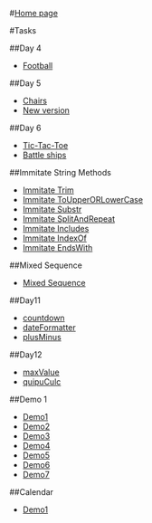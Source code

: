 #[Home page](https://dhunko.github.io/SS_WebUI_courses/ "Home page")

#Tasks

 ##Day 4
- [Football](https://github.com/dhunko/SS_WebUI_courses/blob/master/football/football.js "Football")

 ##Day 5
- [Chairs](https://github.com/dhunko/SS_WebUI_courses/blob/master/charsAndNextVersion/chairs.js "Chairs")
- [New version](https://github.com/dhunko/SS_WebUI_courses/blob/master/charsAndNextVersion/nextVersion.js "New version")

 ##Day 6
- [Tic-Tac-Toe](https://github.com/dhunko/SS_WebUI_courses/blob/master/battleShipsAndXOGame/xoGame.js "Tic-Tac-Toe")
- [Battle ships](https://github.com/dhunko/SS_WebUI_courses/blob/master/battleShipsAndXOGame/battleShips.js "Battle ships")

 ##Immitate String Methods
- [Immitate Trim](https://github.com/dhunko/SS_WebUI_courses/blob/master/immitateStringMethods/immitateTrim.js "Immitate Trim")
- [Immitate ToUpperORLowerCase](https://github.com/dhunko/SS_WebUI_courses/blob/master/immitateStringMethods/immitateToUpperORLowerCase.js "Immitate ToUpperORLowerCase")
- [Immitate Substr](https://github.com/dhunko/SS_WebUI_courses/blob/master/immitateStringMethods/immitateSubstr.js "Immitate Substr")
- [Immitate SplitAndRepeat](https://github.com/dhunko/SS_WebUI_courses/blob/master/immitateStringMethods/immitateSplitAndRepeat.js "Immitate SplitAndRepeat")
- [Immitate Includes](https://github.com/dhunko/SS_WebUI_courses/blob/master/immitateStringMethods/immitateIncludes.js "Immitate Includes")
- [Immitate IndexOf](https://github.com/dhunko/SS_WebUI_courses/blob/master/immitateStringMethods/immitateIndexOf.js "Immitate IndexOf")
- [Immitate EndsWith](https://github.com/dhunko/SS_WebUI_courses/blob/master/immitateStringMethods/immitateEndsWith.js "Immitate EndsWith")

 ##Mixed Sequence
- [Mixed Sequence](https://dhunko.github.io/SS_WebUI_courses/MixedSequence/index.html "Mixed Sequence")

##Day11
- [countdown](https://dhunko.github.io/SS_WebUI_courses/Day11/countdown.html "countdown")
- [dateFormatter](https://dhunko.github.io/SS_WebUI_courses/Day11/dateFormatter.html "dateFormatter")
- [plusMinus](https://dhunko.github.io/SS_WebUI_courses/Day11/plusMinus.html "plusMinus")

##Day12
- [maxValue](https://github.com/dhunko/SS_WebUI_courses/blob/master/immitateStringMethods/maxValue.js "maxValue")
- [quipuCulc](https://github.com/dhunko/SS_WebUI_courses/blob/master/immitateStringMethods/quipuCulc.js "quipuCulc")

 ##Demo 1
- [Demo1](https://dhunko.github.io/SS_WebUI_courses/Demo_tasks/Demo1/index.html "Demo1")
- [Demo2](https://dhunko.github.io/SS_WebUI_courses/Demo_tasks/Demo2/index.html "Demo2")
- [Demo3](https://dhunko.github.io/SS_WebUI_courses/Demo_tasks/Demo3/index.html "Demo3")
- [Demo4](https://dhunko.github.io/SS_WebUI_courses/Demo_tasks/Demo4/index.html "Demo4")
- [Demo5](https://dhunko.github.io/SS_WebUI_courses/Demo_tasks/Demo5/index.html "Demo5")
- [Demo6](https://dhunko.github.io/SS_WebUI_courses/Demo_tasks/Demo6/index.html "Demo6")
- [Demo7](https://dhunko.github.io/SS_WebUI_courses/Demo_tasks/Demo7/index.html "Demo7")


 ##Calendar
- [Demo1](https://dhunko.github.io/SS_WebUI_courses/Calendar/index.html "Calendar")
